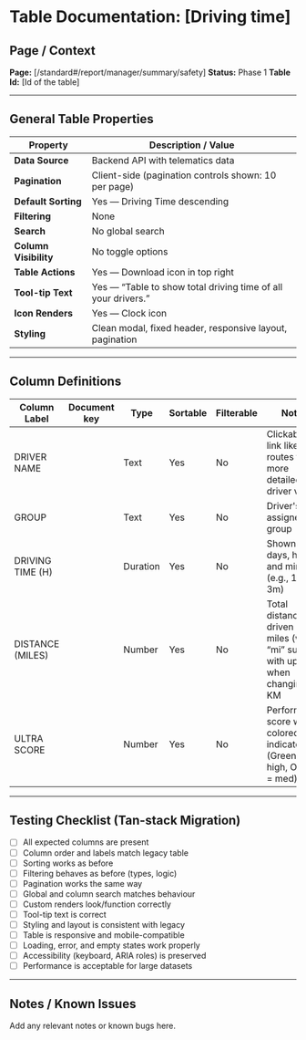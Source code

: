 # Table Documentation: [Driving time]

## Page / Context
**Page:** [/standard#/report/manager/summary/safety]
**Status:** Phase 1
**Table Id:** [Id of the table]

---

## General Table Properties

| Property             | Description / Value |
|----------------------|---------------------|
| **Data Source**      | Backend API with telematics data |
| **Pagination**       | Client-side (pagination controls shown: 10 per page) |
| **Default Sorting**  | Yes — Driving Time descending |
| **Filtering**        | None |
| **Search**           | No global search |
| **Column Visibility**| No toggle options |
| **Table Actions**    | Yes — Download icon in top right |
| **Tool-tip Text**    | Yes — “Table to show total driving time of all your drivers.” |
| **Icon Renders**     | Yes — Clock icon |
| **Styling**          | Clean modal, fixed header, responsive layout, pagination |

---

## Column Definitions

| Column Label         | Document key     | Type     | Sortable | Filterable | Notes                                                                 |
|----------------------|------------------|----------|----------|------------|-----------------------------------------------------------------------|
| DRIVER NAME          |                  | Text     | Yes      | No         | Clickable link likely routes to more detailed driver view             |
| GROUP                |                  | Text     | Yes      | No         | Driver's assigned group                                  |
| DRIVING TIME (H)     |                  | Duration | Yes      | No         | Shown as days, hours, and minutes (e.g., 1d 22h 3m)                    |
| DISTANCE (MILES)     |                  | Number   | Yes      | No         | Total distance driven in miles (with “mi” suffix) with update when changing to KM |
| ULTRA SCORE          |                  | Number   | Yes      | No         | Performance score with colored indicator (Green = high, Orange = med) |

---

## Testing Checklist (Tan-stack Migration)

- [ ] All expected columns are present
- [ ] Column order and labels match legacy table
- [ ] Sorting works as before
- [ ] Filtering behaves as before (types, logic)
- [ ] Pagination works the same way
- [ ] Global and column search matches behaviour
- [ ] Custom renders look/function correctly
- [ ] Tool-tip text is correct
- [ ] Styling and layout is consistent with legacy
- [ ] Table is responsive and mobile-compatible
- [ ] Loading, error, and empty states work properly
- [ ] Accessibility (keyboard, ARIA roles) is preserved
- [ ] Performance is acceptable for large datasets

---

## Notes / Known Issues

Add any relevant notes or known bugs here.
